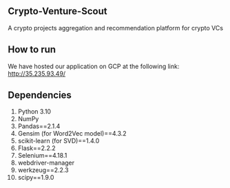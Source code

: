 ## Crypto-Venture-Scout
A crypto projects aggregation and recommendation platform for crypto VCs

## How to run
We have hosted our application on GCP at the following link: http://35.235.93.49/

## Dependencies
1. Python 3.10
2. NumPy
3. Pandas==2.1.4
4. Gensim (for Word2Vec model)==4.3.2
5. scikit-learn (for SVD)==1.4.0
6. Flask==2.2.2
7. Selenium==4.18.1
8. webdriver-manager
9. werkzeug==2.2.3
10. scipy==1.9.0
